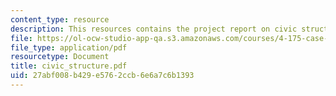```yaml
---
content_type: resource
description: This resources contains the project report on civic structure in isfahan.
file: https://ol-ocw-studio-app-qa.s3.amazonaws.com/courses/4-175-case-studies-in-city-form-fall-2005/27abf008b429e5762ccb6e6a7c6b1393_civic_structure.pdf
file_type: application/pdf
resourcetype: Document
title: civic_structure.pdf
uid: 27abf008-b429-e576-2ccb-6e6a7c6b1393
---
```

